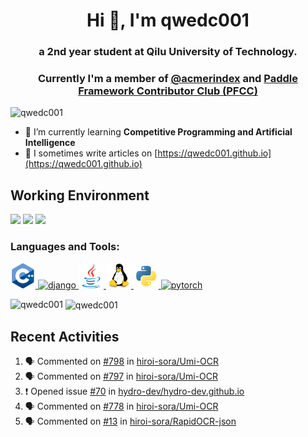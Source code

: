 <h1 align="center">Hi 👋, I'm qwedc001</h1>
<h3 align="center">a 2nd year student at Qilu University of Technology.</h3>
<h3 align="center">Currently I'm a member of <a href="https://github.com/acmerindex">@acmerindex</a> and <a href="https://github.com/PaddlePaddle/community/tree/master/pfcc">Paddle Framework Contributor Club (PFCC)</a></h3>

<p align="left"> <img src="https://komarev.com/ghpvc/?username=qwedc001&label=Profile%20views&color=0e75b6&style=flat" alt="qwedc001" /> </p>

- 🌱 I’m currently learning **Competitive Programming and Artificial Intelligence**
- 📝 I sometimes write articles on [https://qwedc001.github.io](https://qwedc001.github.io)

## Working Environment

![](https://img.shields.io/badge/Core_i9_13900HX-000?logo=intel&logoColor=fff) ![](https://img.shields.io/badge/RTX_4070_Laptop-000?logo=nvidia) ![](https://img.shields.io/badge/Windows_11_x64-0078D4?logo=windows11&logoColor=fff)

<h3 align="left">Languages and Tools:</h3>
<p align="left"> <a href="https://www.w3schools.com/cpp/" target="_blank" rel="noreferrer"> <img src="https://raw.githubusercontent.com/devicons/devicon/master/icons/cplusplus/cplusplus-original.svg" alt="cplusplus" width="40" height="40"/> </a> <a href="https://www.djangoproject.com/" target="_blank" rel="noreferrer"> <img src="https://cdn.worldvectorlogo.com/logos/django.svg" alt="django" width="40" height="40"/> </a> <a href="https://www.java.com" target="_blank" rel="noreferrer"> <img src="https://raw.githubusercontent.com/devicons/devicon/master/icons/java/java-original.svg" alt="java" width="40" height="40"/> </a> <a href="https://www.linux.org/" target="_blank" rel="noreferrer"> <img src="https://raw.githubusercontent.com/devicons/devicon/master/icons/linux/linux-original.svg" alt="linux" width="40" height="40"/> </a> <a href="https://www.python.org" target="_blank" rel="noreferrer"> <img src="https://raw.githubusercontent.com/devicons/devicon/master/icons/python/python-original.svg" alt="python" width="40" height="40"/> </a> <a href="https://pytorch.org/" target="_blank" rel="noreferrer"> <img src="https://www.vectorlogo.zone/logos/pytorch/pytorch-icon.svg" alt="pytorch" width="40" height="40"/> </a> </p>

<p><img align="left" src="https://readme-stats-eta-flame.vercel.app/api/top-langs?username=qwedc001&show_icons=true&locale=en&layout=compact&exclude_repo=qwedc001.github.io,readme-stats,stats-cards" alt="qwedc001" /></p>

<p> <img align="center" src="https://readme-stats-eta-flame.vercel.app/api?username=qwedc001&show_icons=true&locale=en&exclude_repo=qwedc001.github.io" alt="qwedc001" /></p>

## Recent Activities
<!--START_SECTION:activity-->
1. 🗣 Commented on [#798](https://github.com/hiroi-sora/Umi-OCR/issues/798#issuecomment-2713670347) in [hiroi-sora/Umi-OCR](https://github.com/hiroi-sora/Umi-OCR)
2. 🗣 Commented on [#797](https://github.com/hiroi-sora/Umi-OCR/issues/797#issuecomment-2713666056) in [hiroi-sora/Umi-OCR](https://github.com/hiroi-sora/Umi-OCR)
3. ❗ Opened issue [#70](https://github.com/hydro-dev/hydro-dev.github.io/issues/70) in [hydro-dev/hydro-dev.github.io](https://github.com/hydro-dev/hydro-dev.github.io)
4. 🗣 Commented on [#778](https://github.com/hiroi-sora/Umi-OCR/issues/778#issuecomment-2708194097) in [hiroi-sora/Umi-OCR](https://github.com/hiroi-sora/Umi-OCR)
5. 🗣 Commented on [#13](https://github.com/hiroi-sora/RapidOCR-json/issues/13#issuecomment-2703879710) in [hiroi-sora/RapidOCR-json](https://github.com/hiroi-sora/RapidOCR-json)
<!--END_SECTION:activity-->
